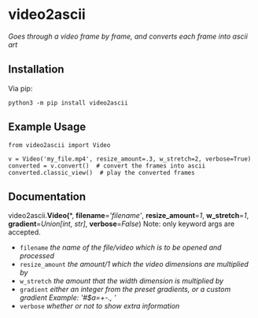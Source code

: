 # video2ascii
*Goes through a video frame by frame, and converts each frame into ascii art*

## Installation
Via pip:
```
python3 -m pip install video2ascii
```

## Example Usage
```
from video2ascii import Video

v = Video('my_file.mp4', resize_amount=.3, w_stretch=2, verbose=True)
converted = v.convert()  # convert the frames into ascii
converted.classic_view()  # play the converted frames
```

## Documentation
video2ascii.**Video(**\*, **filename**=*'filename'*, **resize_amount**=*1*, **w_stretch**=*1*, **gradient**=*Union[int, str]*, **verbose**=*False*)
Note: only keyword args are accepted.
* `filename` *the name of the file/video which is to be opened and processed*
* `resize_amount` *the amount/1 which the video dimensions are multiplied by*
* `w_stretch` *the amount that the width dimension is multiplied by*
* `gradient` *either an integer from the preset gradients, or a custom gradient Example: '#$a=+-., '*
* `verbose` *whether or not to show extra information*
